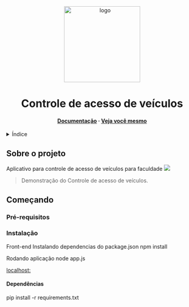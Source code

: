 <div align="center">
    <img src="assets/open-market-logo.png" alt="logo" width="200" height="auto" id="assistente-openMarket"/>
    <h1 >Controle de acesso de veículos</h1>
    <h4>
        <a href="" target="_blank">Documentação</a>
        <span> · </span>
        <a href="https://vitorcesarlulio.github.io/" target="_blank">Veja você mesmo</a>
    </h4>
</div>

<details>
  <summary>Índice</summary>
  <ol>
    <li><a href="#sobre-o-projeto">Sobre o projeto</a></li>
    <li><a href="#tecnologias">Tecnologias</a></li>
    <li><a href="#começando">Começando</a></li>
    <ul>
        <li><a href="#pré-requisitos">Pré-requisitos</a></li>
        <li><a href="#instalação">Instalação</a></li>
        <li><a href="#utilizando">Utilizando</a></li>
    </ul>
    <li><a href="#colaboradores">Colaboradores</a></li>
    <li><a href="#roadmap">Roadmap</a></li>
    <li><a href="#contribuir">Contribuir</a></li>
    <li><a href="#licença">Licença</a></li>
    <li><a href="#referências">Referências</a></li>
  </ol>
</details>

## Sobre o projeto

Aplicativo para controle de acesso de veículos para faculdade
![](/assets/vehicle-access-control.gif)
> Demonstração do Controle de acesso de veículos.

## Começando

### Pré-requisitos

### Instalação
  Front-end
  Instalando dependencias do package.json
	  npm install

  Rodando aplicação
    node app.js

  [localhost:](http://localhost:8098/)

#### Dependências
pip install -r requirements.txt
